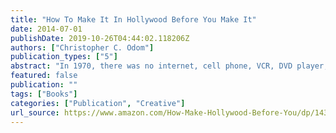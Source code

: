 ```yaml
---
title: "How To Make It In Hollywood Before You Make It"
date: 2014-07-01
publishDate: 2019-10-26T04:44:02.118206Z
authors: ["Christopher C. Odom"]
publication_types: ["5"]
abstract: "In 1970, there was no internet, cell phone, VCR, DVD player, or cable television. All of these things factor into the equation of making it in Hollywood today. A philosophy for life on the road to success, rather than a blueprint to painting by numbers, HOW TO MAKE IT IN HOLLYWOOD BEFORE YOU MAKE IT is a portrait of 10 emerging artists on the front lines of Hollywood, running the gamut from actors, writers, producers, dancers, singers and songwriters, all at different stages in their careers. The companion piece to Christopher C. Odom's Award-Winning documentary, by the same name, the book offers more true life insight on what it takes to maintain in Hollywood on the path to success, as well extras like the documentary screenplay, production notes, interviews with Odom and the original festival press kit."
featured: false
publication: ""
tags: ["Books"]
categories: ["Publication", "Creative"]
url_source: https://www.amazon.com/How-Make-Hollywood-Before-You/dp/1434895343/ref=tmm_pap_swatch_0?_encoding=UTF8&qid=&sr=
---
```

